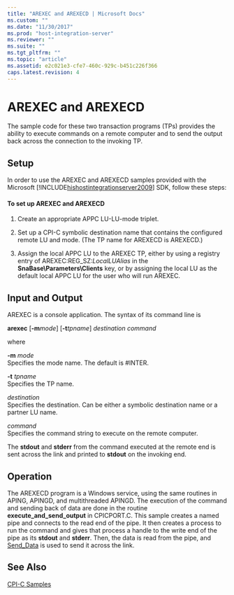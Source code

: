 ```yaml
---
title: "AREXEC and AREXECD | Microsoft Docs"
ms.custom: ""
ms.date: "11/30/2017"
ms.prod: "host-integration-server"
ms.reviewer: ""
ms.suite: ""
ms.tgt_pltfrm: ""
ms.topic: "article"
ms.assetid: e2c021e3-cfe7-460c-929c-b451c226f366
caps.latest.revision: 4
---
```

# AREXEC and AREXECD
The sample code for these two transaction programs (TPs) provides the ability to execute commands on a remote computer and to send the output back across the connection to the invoking TP.  
  
## Setup  
 In order to use the AREXEC and AREXECD samples provided with the Microsoft [!INCLUDE[hishostintegrationserver2009](../includes/hishostintegrationserver2009-md.md)] SDK, follow these steps:  
  
#### To set up AREXEC and AREXECD  
  
1.  Create an appropriate APPC LU-LU-mode triplet.  
  
2.  Set up a CPI-C symbolic destination name that contains the configured remote LU and mode. (The TP name for AREXECD is AREXECD.)  
  
3.  Assign the local APPC LU to the AREXEC TP, either by using a registry entry of AREXEC:REG_SZ:*LocalLUAlias* in the **SnaBase\Parameters\Clients** key, or by assigning the local LU as the default local APPC LU for the user who will run AREXEC.  
  
## Input and Output  
 AREXEC is a console application. The syntax of its command line is  
  
 **arexec** [**-m***mode*] [**-t***tpname*] *destination command*  
  
 where  
  
 **-m** *mode*  
 Specifies the mode name. The default is #INTER.  
  
 **-t** *tpname*  
 Specifies the TP name.  
  
 *destination*  
 Specifies the destination. Can be either a symbolic destination name or a partner LU name.  
  
 *command*  
 Specifies the command string to execute on the remote computer.  
  
 The **stdout** and **stderr** from the command executed at the remote end is sent across the link and printed to **stdout** on the invoking end.  
  
## Operation  
 The AREXECD program is a Windows service, using the same routines in APING, APINGD, and multithreaded APINGD. The execution of the command and sending back of data are done in the routine **execute_and_send_output** in CPICPORT.C. This sample creates a named pipe and connects to the read end of the pipe. It then creates a process to run the command and gives that process a handle to the write end of the pipe as its **stdout** and **stderr**. Then, the data is read from the pipe, and [Send_Data](../core/send-data-cpi-c-1.md) is used to send it across the link.  
  
## See Also  
 [CPI-C Samples](../core/cpi-c-samples.md)